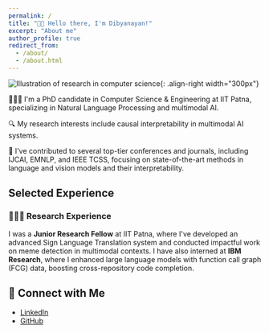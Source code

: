 ```yaml
---
permalink: /
title: "👋🏼 Hello there, I'm Dibyanayan!"
excerpt: "About me"
author_profile: true
redirect_from: 
  - /about/
  - /about.html
---
```



![Illustration of research in computer science](/images/profile_image.png){: .align-right width="300px"}

👨🏻‍💻 I'm a PhD candidate in Computer Science & Engineering at IIT Patna, specializing in Natural Language Processing and multimodal AI.

🔍 My research interests include causal interpretability in multimodal AI systems.

📜 I've contributed to several top-tier conferences and journals, including IJCAI, EMNLP, and IEEE TCSS, focusing on state-of-the-art methods in language and vision models and their interpretability.

## Selected Experience

### 👨🏻‍🔬 Research Experience
I was a **Junior Research Fellow** at IIT Patna, where I've developed an advanced Sign Language Translation system and conducted impactful work on meme detection in multimodal contexts. I have also interned at **IBM Research**, where I enhanced large language models with function call graph (FCG) data, boosting cross-repository code completion.

## 🔗 Connect with Me
- [LinkedIn](https://www.linkedin.com/in/dibyanayan-bandyopadhyay-86aaa3147/)
- [GitHub](https://github.com/newcodevelop)
